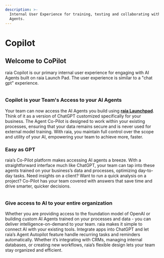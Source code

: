 ```yaml
---
description: >-
  Internal User Experience for training, testing and collaborating with your AI
  Agents.
---
```


# Copilot

## Welcome to CoPilot

raia Copilot is our primary internal user experience for engaging with AI Agents built on raia Launch Pad. The user experience is similar to a "chat gpt" experience.

<figure><img src="../../.gitbook/assets/Screenshot 2025-09-25 at 8.46.13 AM.png" alt=""><figcaption></figcaption></figure>

### Copilot is your Team's Access to your AI Agents <a href="#copilot-is-your-teams-access-to-your-ai-agents" id="copilot-is-your-teams-access-to-your-ai-agents"></a>

Your team can now access the AI Agents you build using [**raia Launchpad**](https://www.raiaai.com/ai-agents). Think of it as a version of ChatGPT customized specifically for your business. The Agent Co-Pilot is designed to work within your existing processes, ensuring that your data remains secure and is never used for external model training. With raia, you maintain full control over the scope and utility of your AI, empowering your team to achieve more, faster.

### Easy as GPT <a href="#easy-as-gpt" id="easy-as-gpt"></a>

raia’s Co-Pilot platform makes accessing AI agents a breeze. With a straightforward interface much like ChatGPT, your team can tap into these agents trained on your business’s data and processes, optimizing day-to-day tasks. Need insights on a client? Want to run a quick analysis on a project? Co-Pilot has your team covered with answers that save time and drive smarter, quicker decisions.

<figure><img src="../../.gitbook/assets/Screenshot 2025-09-25 at 8.48.02 AM.png" alt=""><figcaption></figcaption></figure>

### Give access to AI to your entire organization <a href="#give-access-to-ai-to-your-entire-organization" id="give-access-to-ai-to-your-entire-organization"></a>

Whether you are providing access to the foundation model of OpenAI or building custom AI Agents trained on your processes and data - you can deliver intelligence-on-demand to your team. raia makes it simple to connect AI with your existing tools. Integrate apps into ChatGPT and let raia’s Agent Autopilot feature handle recurring tasks and reminders automatically. Whether it’s integrating with CRMs, managing internal databases, or creating new workflows, raia’s flexible design lets your team stay organized and efficient.

[\
](https://open.gitbook.com/~site/site_0CrXx/~/revisions/gvzouR4VisGpVxoCkiXr/copilot-vs-chatgpt)
